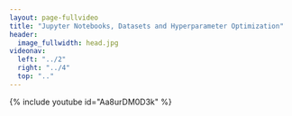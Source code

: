 ```yaml
---
layout: page-fullvideo
title: "Jupyter Notebooks, Datasets and Hyperparameter Optimization"
header:
  image_fullwidth: head.jpg
videonav:
  left: "../2"
  right: "../4"
  top: ".."
---
```


{% include youtube id="Aa8urDM0D3k" %}
